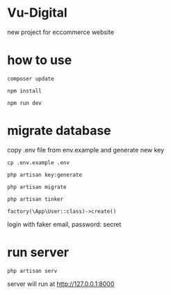 # Vu-Digital
new project for eccommerce website

# how to use
`composer update`

`npm install`

`npm run dev`

# migrate database
copy .env file from env.example and generate new key

`cp .env.example .env`

`php artisan key:generate`

`php artisan migrate`

`php artisan tinker`

`factory(\App\User::class)->create()`

login with faker email, password: secret
# run server
`php artisan serv`

server will run at http://127.0.0.1:8000
